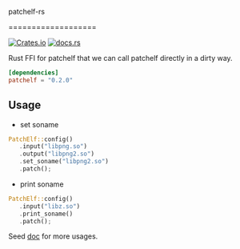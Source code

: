 patchelf-rs

===================

[![Crates.io][crates-badge]][crates-url]
[![docs.rs][docs-badge]][docs-url]

Rust FFI for patchelf that we can call patchelf directly in a dirty way.

[crates-badge]: https://img.shields.io/crates/v/patchelf.svg
[crates-url]: https://crates.io/crates/patchelf
[docs-badge]: https://docs.rs/patchelf/badge.svg
[docs-url]: https://docs.rs/patchelf/

```toml
[dependencies]
patchelf = "0.2.0"
```

## Usage
- set soname
```rust
PatchElf::config()
   .input("libpng.so")
   .output("libpng2.so")
   .set_soname("libpng2.so")
   .patch();
```

- print soname
```rust
PatchElf::config()
   .input("libz.so")
   .print_soname()
   .patch();
```

Seed [doc][docs-url] for more usages.
